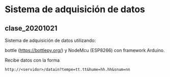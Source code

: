 # Sistema de adquisición de datos
## clase_20201021

Sistema de adquisición de datos utilizando:

bottle (https://bottlepy.org/) y NodeMcu (ESP8266) con framework Arduino.

Recibe datos con la forma 

`http://<servidor>/datain?tempe=tt.tt&hume=hh.hh&snum=nn`

